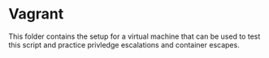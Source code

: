 # Vagrant
This folder contains the setup for a virtual machine that can be used to test this script and practice privledge escalations and container escapes. 
